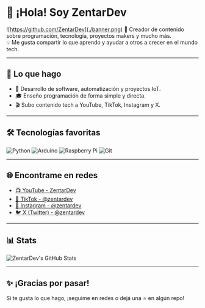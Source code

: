 # 👋 ¡Hola! Soy ZentarDev
![https://github.com/ZentarDev](./banner.png)
🎥 Creador de contenido sobre programación, tecnología, proyectos makers y mucho más.  
💡 Me gusta compartir lo que aprendo y ayudar a otros a crecer en el mundo tech.

---

## 🚀 Lo que hago

- 🔧 Desarrollo de software, automatización y proyectos IoT.
- 🎓 Enseño programación de forma simple y directa.
- 🎬 Subo contenido tech a YouTube, TikTok, Instagram y X.

---

## 🛠️ Tecnologías favoritas

![Python](https://img.shields.io/badge/-Python-3776AB?style=flat&logo=python&logoColor=white)
![Arduino](https://img.shields.io/badge/-Arduino-00979D?style=flat&logo=arduino&logoColor=white)
![Raspberry Pi](https://img.shields.io/badge/-Raspberry%20Pi-C51A4A?style=flat&logo=raspberrypi&logoColor=white)
![Git](https://img.shields.io/badge/-Git-F05032?style=flat&logo=git&logoColor=white)

---

## 🌐 Encontrame en redes

- [📺 YouTube - ZentarDev](https://www.youtube.com/@zentardev)
- [📱 TikTok - @zentardev](https://www.tiktok.com/@zentardev)
- [📸 Instagram - @zentardev](https://www.instagram.com/zentardev)
- [🐦 X (Twitter) - @zentardev](https://x.com/zentardev)

---

## 📊 Stats

![ZentarDev's GitHub Stats](https://github-readme-stats.vercel.app/api?username=ZentarDev&show_icons=true&theme=radical)

---

## ✨ ¡Gracias por pasar!

Si te gusta lo que hago, ¡seguime en redes o dejá una ⭐ en algún repo!
